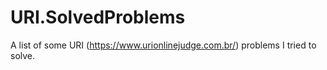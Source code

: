 # URI.SolvedProblems
A list of some URI (https://www.urionlinejudge.com.br/) problems I tried to solve.
